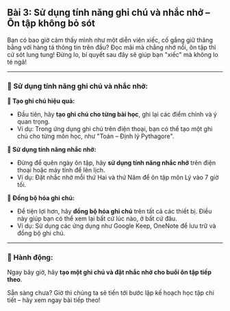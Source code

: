## Bài 3: Sử dụng tính năng ghi chú và nhắc nhở – Ôn tập không bỏ sót

Bạn có bao giờ cảm thấy mình như một diễn viên xiếc, cố gắng giữ thăng bằng với hàng tá thông tin trên đầu? Đọc mãi mà chẳng nhớ nổi, ôn tập thì cứ sót lung tung! Đừng lo, bí quyết sau đây sẽ giúp bạn "xiếc" mà không lo té ngã!

---

### 📌 Sử dụng tính năng ghi chú và nhắc nhở:

**🔹 Tạo ghi chú hiệu quả:**
- Đầu tiên, hãy **tạo ghi chú cho từng bài học**, ghi lại các điểm chính và ý quan trọng.
- Ví dụ: Trong ứng dụng ghi chú trên điện thoại, bạn có thể tạo một ghi chú cho từng môn học, như "Toán – Định lý Pythagore".

**🔹 Sử dụng tính năng nhắc nhở:**
- Đừng để quên ngày ôn tập, hãy **sử dụng tính năng nhắc nhở** trên điện thoại hoặc máy tính để lên lịch.
- Ví dụ: Đặt nhắc nhở mỗi thứ Hai và thứ Năm để ôn tập môn Lý vào 7 giờ tối.

**🔹 Đồng bộ hóa ghi chú:**
- Để tiện lợi hơn, hãy **đồng bộ hóa ghi chú** trên tất cả các thiết bị. Điều này giúp bạn có thể xem lại bất cứ lúc nào, ở bất cứ đâu.
- Ví dụ: Sử dụng các ứng dụng như Google Keep, OneNote để lưu trữ và đồng bộ ghi chú.

---

### 🚀 Hành động:

Ngay bây giờ, hãy **tạo một ghi chú và đặt nhắc nhở cho buổi ôn tập tiếp theo**. 

Sẵn sàng chưa? Giờ thì chúng ta sẽ tiến tới bước lập kế hoạch học tập chi tiết – hãy xem ngay bài tiếp theo!